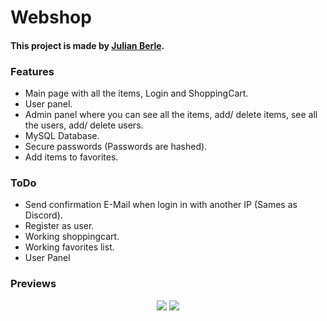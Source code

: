 # Webshop 
#### This project is made by [Julian Berle](https://www.julianberle.nl).

### Features

* Main page with all the items, Login and ShoppingCart.
* User panel.
* Admin panel where you can see all the items, add/ delete items, see all the users, add/ delete users.
* MySQL Database.
* Secure passwords (Passwords are hashed).
* Add items to favorites.

### ToDo 

* Send confirmation E-Mail when login in with another IP (Sames as Discord).
* Register as user.
* Working shoppingcart.
* Working favorites list.
* User Panel

### Previews

<p align="center">
  <img src="https://i.imgur.com/0JAMZeF.png" />
  <img src="https://i.imgur.com/aGBoyfq.png" />
</p>

